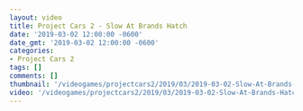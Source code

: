 ```yaml
---
layout: video
title: Project Cars 2 - Slow At Brands Hatch
date: '2019-03-02 12:00:00 -0600'
date_gmt: '2019-03-02 12:00:00 -0600'
categories:
- Project Cars 2
tags: []
comments: []
thumbnail: '/videogames/projectcars2/2019/03/2019-03-02-Slow-At-Brands-Hatch.jpg'
video: '/videogames/projectcars2/2019/03/2019-03-02-Slow-At-Brands-Hatch.mp4'
---
```

